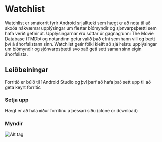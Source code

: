 # Watchlist
Watchlist er smáforrit fyrir Android snjalltæki sem hægt er að nota til að skoða nákvæmar upplýsingar 
um flestar bíómyndir og sjónvarpsþætti sem hafa verið gefnir út. Upplýsingarnar eru sóttar úr gagnagrunni 
The Movie Database (TMDb) og notandinn getur valið það efni sem hann vill og bætt því á áhorfslistann sinn. 
Watchlist gerir fólki kleift að sjá helstu upplýsingar um bíómyndir og sjónvarpsþætti svo það geti sett 
saman sinn eigin áhorfslista.

## Leiðbeiningar

Forritið er búið til í Android Studio og því þarf að hafa það sett upp til að geta keyrt forritið.

### Setja upp

Hægt er að hala niður forritinu á þessari síðu (clone or download)


### Myndir

![Alt tag](https://www.dropbox.com/sh/v138mv6ti0skv2q/AADarhnNeM2yQqu_ISsR0yVea?dl=0&preview=mynd1.PNG)

